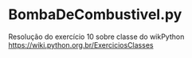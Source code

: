 # BombaDeCombustivel.py
Resolução do exercício 10 sobre classe do wikPython https://wiki.python.org.br/ExerciciosClasses
